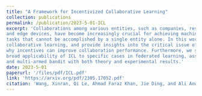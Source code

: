 ```yaml
---
title: "A Framework for Incentivized Collaborative Learning"
collection: publications
permalink: /publication/2023-5-01-ICL
excerpt: 'Collaborations among various entities, such as companies, research labs, AI agents,
and edge devices, have become increasingly crucial for achieving machine learning
tasks that cannot be accomplished by a single entity alone. In this work, we establish a novel framework for incentivized
collaborative learning, and provide insights into the critical issue of when and
why incentives can improve collaboration performance. Furthermore, we show the
broad applicability of ICL to specific cases in federated learning, assisted learning,
and multi-armed bandit with both theory and experimental results.'
date: 2023-5-01
paperurl: '/files/pdf/ICL.pdf'
link: 'https://arxiv.org/pdf/2305.17052.pdf'
citation: 'Wang, Xinran, Qi Le, Ahmad Faraz Khan, Jie Ding, and Ali Anwar. "A Framework for Incentivized Collaborative Learning." arXiv preprint arXiv:2305.17052 (2023).'
---
```


